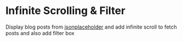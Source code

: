 # Infinite Scrolling & Filter
Display blog posts from [jsonplaceholder](https://jsonplaceholder.typicode.com/) and add infinite scroll to fetch posts and also add filter box
